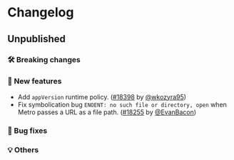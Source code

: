 # Changelog

## Unpublished

### 🛠 Breaking changes

### 🎉 New features

- Add `appVersion` runtime policy. ([#18398](https://github.com/expo/expo/pull/18398) by [@wkozyra95](https://github.com/wkozyra95))
- Fix symbolication bug `ENOENT: no such file or directory, open` when Metro passes a URL as a file path. ([#18255](https://github.com/expo/expo/pull/18255) by [@EvanBacon](https://github.com/EvanBacon))

### 🐛 Bug fixes

### 💡 Others
